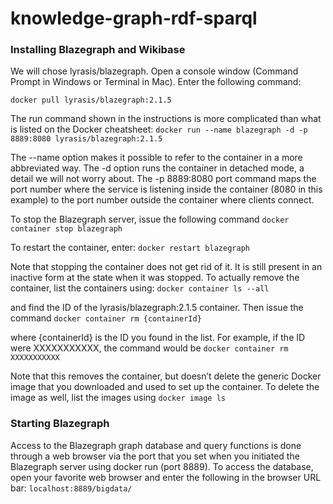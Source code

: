 # knowledge-graph-rdf-sparql

### Installing Blazegraph and Wikibase
We will chose lyrasis/blazegraph. Open a console window (Command Prompt in Windows or Terminal in Mac). Enter the following command:

`docker pull lyrasis/blazegraph:2.1.5`

The run command shown in the instructions is more complicated than what is listed on the Docker cheatsheet:
`docker run --name blazegraph -d -p 8889:8080 lyrasis/blazegraph:2.1.5`

The --name option makes it possible to refer to the container in a more abbreviated way. The -d option runs the container in detached mode, a detail we will not worry about. The -p 8889:8080 port command maps the port number where the service is listening inside the container (8080 in this example) to the port number outside the container where clients connect.


To stop the Blazegraph server, issue the following command 
`docker container stop blazegraph`


To restart the container, enter:
`docker restart blazegraph`

Note that stopping the container does not get rid of it. It is still present in an inactive form at the state when it was stopped. To actually remove the container, list the containers using:
`docker container ls --all`

and find the ID of the lyrasis/blazegraph:2.1.5 container. Then issue the command
`docker container rm {containerId}`

where {containerId} is the ID you found in the list. For example, if the ID were XXXXXXXXXXX, the command would be
`docker container rm XXXXXXXXXXX`

Note that this removes the container, but doesn’t delete the generic Docker image that you downloaded and used to set up the container. To delete the image as well, list the images using
`docker image ls`

### Starting Blazegraph
Access to the Blazegraph graph database and query functions is done through a web browser via the port that you set when you initiated the Blazegraph server using docker run (port 8889). To access the database, open your favorite web browser and enter the following in the browser URL bar:
`localhost:8889/bigdata/`
